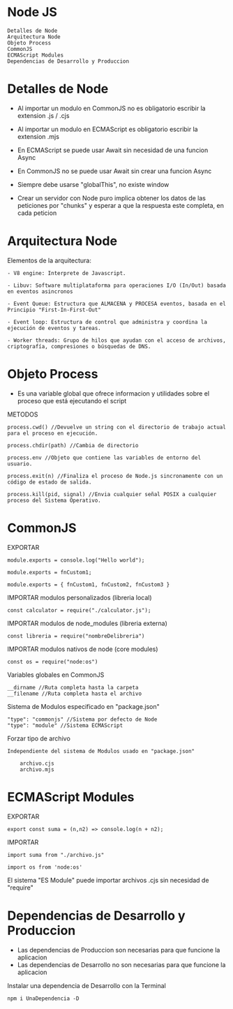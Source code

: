 # Node JS

    Detalles de Node
    Arquitectura Node
    Objeto Process
    CommonJS
    ECMAScript Modules
    Dependencias de Desarrollo y Produccion

# Detalles de Node

- Al importar un modulo en CommonJS no es obligatorio escribir la extension .js / .cjs
- Al importar un modulo en ECMAScript es obligatorio escribir la extension .mjs

- En ECMAScript se puede usar Await sin necesidad de una funcion Async
- En CommonJS no se puede usar Await sin crear una funcion Async

- Siempre debe usarse "globalThis", no existe window

- Crear un servidor con Node puro implica obtener los datos de las peticiones por "chunks" y esperar a que la respuesta este completa, en cada peticion

# Arquitectura Node

Elementos de la arquitectura:

    - V8 engine: Interprete de Javascript.

    - Libuv: Software multiplataforma para operaciones I/O (In/Out) basada en eventos asincronos

    - Event Queue: Estructura que ALMACENA y PROCESA eventos, basada en el Principio "First-In-First-Out"

    - Event loop: Estructura de control que administra y coordina la ejecución de eventos y tareas.

    - Worker threads: Grupo de hilos que ayudan con el acceso de archivos, criptografía, compresiones o búsquedas de DNS.

# Objeto Process

- Es una variable global que ofrece informacion y utilidades sobre el proceso que está ejecutando el script

METODOS

    process.cwd() //Devuelve un string con el directorio de trabajo actual para el proceso en ejecución.

    process.chdir(path) //Cambia de directorio

    process.env //Objeto que contiene las variables de entorno del usuario.

    process.exit(n) //Finaliza el proceso de Node.js sincronamente con un código de estado de salida.

    process.kill(pid, signal) //Envia cualquier señal POSIX a cualquier proceso del Sistema Operativo.

# CommonJS

EXPORTAR

    module.exports = console.log("Hello world");

    module.exports = fnCustom1;

    module.exports = { fnCustom1, fnCustom2, fnCustom3 }

IMPORTAR modulos personalizados (libreria local)

    const calculator = require("./calculator.js");

IMPORTAR modulos de node_modules (libreria externa)

    const libreria = require("nombreDelibreria")

IMPORTAR modulos nativos de node (core modules)

    const os = require("node:os")

Variables globales en CommonJS

    __dirname //Ruta completa hasta la carpeta
    __filename //Ruta completa hasta el archivo

Sistema de Modulos especificado en "package.json"

    "type": "commonjs" //Sistema por defecto de Node
    "type": "module" //Sistema ECMAScript

Forzar tipo de archivo

    Independiente del sistema de Modulos usado en "package.json"

        archivo.cjs
        archivo.mjs

# ECMAScript Modules

EXPORTAR

    export const suma = (n,n2) => console.log(n + n2);

IMPORTAR

    import suma from "./archivo.js"

    import os from 'node:os'

El sistema "ES Module" puede importar archivos .cjs sin necesidad de "require"

# Dependencias de Desarrollo y Produccion

- Las dependencias de Produccion son necesarias para que funcione la aplicacion
- Las dependencias de Desarrollo no son necesarias para que funcione la aplicacion

Instalar una dependencia de Desarrollo con la Terminal

    npm i UnaDependencia -D